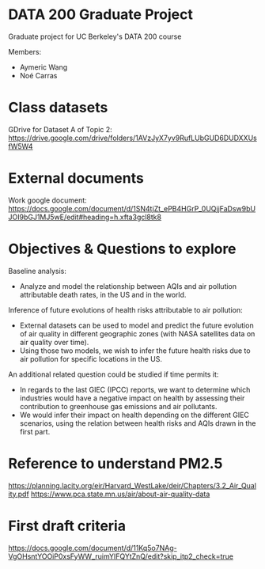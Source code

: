 # DATA 200 Graduate Project
Graduate project for UC Berkeley's DATA 200 course

Members:
- Aymeric Wang
- Noé Carras

# Class datasets

GDrive for Dataset A of Topic 2: https://drive.google.com/drive/folders/1AVzJyX7yv9RufLUbGUD6DUDXXUsfW5W4

# External documents
Work google document: https://docs.google.com/document/d/1SN4tjZt_ePB4HGrP_0UQjjFaDsw9bUJOI9bGJ1MJ5wE/edit#heading=h.xfta3gcl8tk8

# Objectives & Questions to explore

Baseline analysis:
- Analyze and model the relationship between AQIs and air pollution attributable death rates, in the US and in the world.

Inference of future evolutions of health risks attributable to air pollution:
- External datasets can be used to model and predict the future evolution of air quality in different geographic zones (with NASA satellites data on air quality over time).
- Using those two models, we wish to infer the future health risks due to air pollution for specific locations in the US.

An additional related question could be studied if time permits it:
- In regards to the last GIEC (IPCC) reports, we want to determine which industries would have a negative impact on health by assessing their contribution to greenhouse gas emissions and air pollutants.
- We would infer their impact on health depending on the different GIEC scenarios, using the relation between health risks and AQIs drawn in the first part.


# Reference to understand PM2.5

https://planning.lacity.org/eir/Harvard_WestLake/deir/Chapters/3.2_Air_Quality.pdf
https://www.pca.state.mn.us/air/about-air-quality-data


# First draft criteria

https://docs.google.com/document/d/11Kq5o7NAg-VgOHsntYOOiP0xsFyWW_ruimYIFQYtZnQ/edit?skip_itp2_check=true


